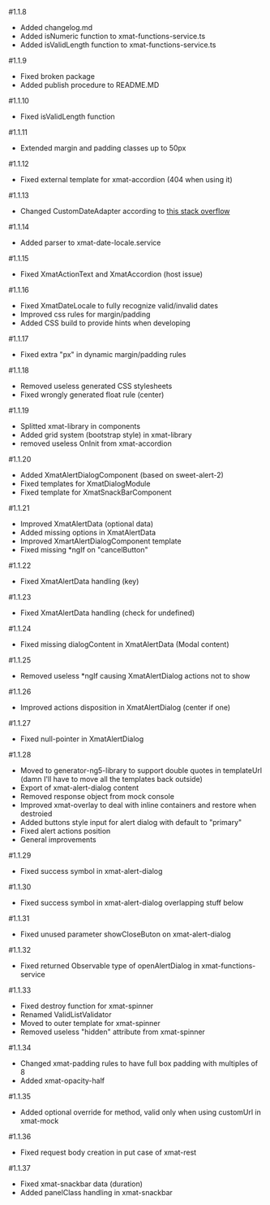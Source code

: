 #1.1.8
* Added changelog.md
* Added isNumeric function to xmat-functions-service.ts
* Added isValidLength function to xmat-functions-service.ts

#1.1.9
* Fixed broken package
* Added publish procedure to README.MD

#1.1.10
* Fixed isValidLength function

#1.1.11
* Extended margin and padding classes up to 50px

#1.1.12
* Fixed external template for xmat-accordion (404 when using it)

#1.1.13
* Changed CustomDateAdapter according to [this stack overflow](https://stackoverflow.com/questions/48762645/material-datepicker-parses-incorrectly-if-user-write-date-in-input)

#1.1.14
* Added parser to xmat-date-locale.service

#1.1.15
* Fixed XmatActionText and XmatAccordion (host issue)

#1.1.16
* Fixed XmatDateLocale to fully recognize valid/invalid dates
* Improved css rules for margin/padding
* Added CSS build to provide hints when developing

#1.1.17
* Fixed extra "px" in dynamic margin/padding rules

#1.1.18
* Removed useless generated CSS stylesheets
* Fixed wrongly generated float rule (center)

#1.1.19
* Splitted xmat-library in components
* Added grid system (bootstrap style) in xmat-library
* removed useless OnInit from xmat-accordion

#1.1.20
* Added XmatAlertDialogComponent (based on sweet-alert-2)
* Fixed templates for XmatDialogModule
* Fixed template for XmatSnackBarComponent

#1.1.21
* Improved XmatAlertData (optional data)
* Added missing options in XmatAlertData
* Improved XmartAlertDialogComponent template
* Fixed missing *ngIf on "cancelButton"

#1.1.22
* Fixed XmatAlertData handling (key)

#1.1.23
* Fixed XmatAlertData handling (check for undefined)

#1.1.24
* Fixed missing dialogContent in XmatAlertData (Modal content)

#1.1.25
* Removed useless *ngIf causing XmatAlertDialog actions not to show

#1.1.26
* Improved actions disposition in XmatAlertDialog (center if one)

#1.1.27
* Fixed null-pointer in XmatAlertDialog

#1.1.28
* Moved to generator-ng5-library to support double quotes in templateUrl (damn I'll have to move all the templates back outside)
* Export of xmat-alert-dialog content
* Removed response object from mock console
* Improved xmat-overlay to deal with inline containers and restore when destroied
* Added buttons style input for alert dialog with default to "primary"
* Fixed alert actions position
* General improvements

#1.1.29
* Fixed success symbol in xmat-alert-dialog

#1.1.30
* Fixed success symbol in xmat-alert-dialog overlapping stuff below

#1.1.31
* Fixed unused parameter showCloseButon on xmat-alert-dialog

#1.1.32
* Fixed returned Observable type of openAlertDialog in xmat-functions-service

#1.1.33
* Fixed destroy function for xmat-spinner
* Renamed ValidListValidator
* Moved to outer template for xmat-spinner
* Removed useless "hidden" attribute from xmat-spinner 

#1.1.34
* Changed xmat-padding rules to have full box padding with multiples of 8
* Added xmat-opacity-half

#1.1.35
* Added optional override for method, valid only when using customUrl in xmat-mock

#1.1.36
* Fixed request body creation in put case of xmat-rest

#1.1.37
* Fixed xmat-snackbar data (duration)
* Added panelClass handling in xmat-snackbar